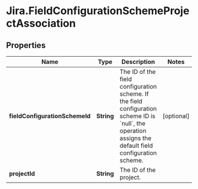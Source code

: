 # Jira.FieldConfigurationSchemeProjectAssociation

## Properties

Name | Type | Description | Notes
------------ | ------------- | ------------- | -------------
**fieldConfigurationSchemeId** | **String** | The ID of the field configuration scheme. If the field configuration scheme ID is &#x60;null&#x60;, the operation assigns the default field configuration scheme. | [optional] 
**projectId** | **String** | The ID of the project. | 


